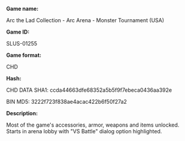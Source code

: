 ﻿**Game name:**

Arc the Lad Collection - Arc Arena - Monster Tournament (USA)

**Game ID:**

SLUS-01255

**Game format:**

CHD

**Hash:**

CHD DATA SHA1: ccda44663dfe68352a5b5f9f7ebeca0436aa392e

BIN MD5: 3222f723f838ae4acac422b6f50f27a2

**Description:**

Most of the game's accessories, armor, weapons and items unlocked. Starts in arena lobby with "VS Battle" dialog option highlighted.